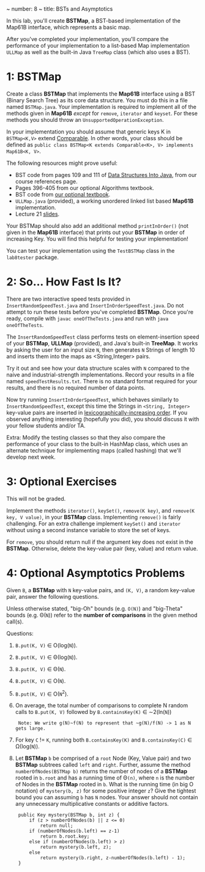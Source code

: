 ~ number: 8
~ title: BSTs and Asymptotics

In this lab, you'll create **BSTMap**, a BST-based implementation of the Map61B interface, which represents a basic map.

After you've completed your implementation, you'll compare the performance of your implementation to a list-based Map implementation `ULLMap` as well as the built-in Java `TreeMap` class (which also uses a BST).

1: BSTMap
=======

Create a class **BSTMap** that implements the **Map61B** interface using a BST (Binary Search Tree) as its core data structure. You must do this in a file named `BSTMap.java`. Your implementation is required to implement all of the methods given in **Map61B** *except* for `remove`, `iterator` and `keyset`. For these methods you should throw an `UnsupportedOperationException`.

In your implementation you should assume that generic keys K in `BSTMap<K,V>` extend [Comparable<K>](http://docs.oracle.com/javase/7/docs/api/java/lang/Comparable.html). In other words, your class should be defined as `public class BSTMap<K extends Comparable<K>, V> implements Map61B<K, V>`.

The following resources might prove useful:

* BST code from pages 109 and 111 of [Data Structures Into Java](http://www-inst.eecs.berkeley.edu/~cs61b/fa14/book2/data-structures.pdf), from our course references page.
* Pages 396-405 from our optional Algorithms textbook.
* BST code from [our optional textbook](http://algs4.cs.princeton.edu/32bst/BST.java.html). 
* `ULLMap.java` (provided), a working unordered linked list based **Map61B** implementation.
* Lecture 21 [slides](https://docs.google.com/presentation/d/1VCAceKkyEXlcznyNIz4B-lc1rlf72RFmA2o-gdhSYt4/edit#slide=id.g7536d2bb4_0484).

Your BSTMap should also add an additional method `printInOrder()` (not given in the **Map61B** interface) that prints out your **BSTMap** in order of increasing Key. You will find this helpful for testing your implementation!

You can test your implementation using the `TestBSTMap` class in the `lab8tester` package. 

2: So... How Fast Is It?
======

There are two interactive speed tests provided in `InsertRandomSpeedTest.java` and `InsertInOrderSpeedTest.java`. Do not attempt to run these tests before you've completed **BSTMap**. Once you're ready, compile with `javac oneOfTheTests.java` and run with `java oneOfTheTests`.

The `InsertRandomSpeedTest` class performs tests on element-insertion speed of your **BSTMap**, **ULLMap** (provided), and Java's built-in **TreeMap**. It works by asking the user for an input size `N`, then generates `N` Strings of length 10 and inserts them into the maps as <String,Integer> pairs.

Try it out and see how your data structure scales with `N` compared to the naive and industrial-strength implementations. Record your results in a file named `speedTestResults.txt`. There is no standard format required for your results, and there is no required number of data points.

Now try running `InsertInOrderSpeedTest`, which behaves similarly to `InsertRandomSpeedTest`, except this time the Strings in `<String, Integer>` key-value pairs are inserted in [lexicographically-increasing order](http://en.wikipedia.org/wiki/Lexicographical_order). If you observed anything interesting (hopefully you did), you should discuss it with your fellow students and/or TA.

Extra: Modify the testing classes so that they also compare the performance of your class to the built-in HashMap class, which uses an alternate technique for implementing maps (called hashing) that we'll develop next week.

3:  Optional Exercises
======

This will not be graded. 

Implement the methods `iterator()`, `keySet()`, `remove(K key)`, and `remove(K key, V value)`, in your **BSTMap** class. Implementing `remove()` is fairly challenging. For an extra challenge implement `keySet()` and `iterator` without using a second instance variable to store the set of keys.

For `remove`, you should return null if the argument key does not exist in the **BSTMap**. 
Otherwise, delete the key-value pair (key, value) and return value.

4:    Optional Asymptotics Problems
=====
Given `B`, a **BSTMap** with `N` key-value pairs, and `(K, V)`, a random key-value pair, answer the following questions.

Unless otherwise stated, "big-Oh" bounds (e.g. `O(N)`) and "big-Theta" bounds (e.g. &Theta;(`N`)) refer to the **number of comparisons** in the given method call(s). 

Questions:

1. `B.put(K, V)` &isin; O(log(`N`)).
2. `B.put(K, V)` &isin; &Theta;(log(`N`)).
3. `B.put(K, V)` &isin; &Theta;(`N`).
4. `B.put(K, V)` &isin; O(`N`).
5. `B.put(K, V)` &isin; O(`N`<sup>2</sup>).
6. On average, the total number of comparisons to complete N random calls to `B.put(K, V)` followed by `B.containsKey(K)` &isin; &Tilde;2(ln(`N`))

        Note: We write g(N)~f(N) to represent that ~g(N)/f(N) -> 1 as N gets large.

7. For key `C` != `K`, running both `B.containsKey(K)` and `B.containsKey(C)` &isin; &Omega;(log(`N`)).
8. Let **BSTMap** `b` be comprised of a `root` Node (Key, Value pair) and two **BSTMap** subtrees called `left` and `right`. Further, assume the method `numberOfNodes(BSTMap b)` returns the number of nodes of a **BSTMap** rooted in `b.root` and has a running time of &Theta;`(n)`, where `n` is the number of Nodes in the **BSTMap** rooted in `b`. What is the running time (in big O notation) of `mystery(b, z)` for some positive integer `z`? Give the tightest bound you can assuming `b` has `N` nodes. Your answer should not contain any unnecessary multiplicative constants or additive factors.

        public Key mystery(BSTMap b, int z) {
            if (z > numberOfNodes(b) || z <= 0) 
                return null;
            if (numberOfNodes(b.left) == z-1)
                return b.root.key;
            else if (numberOfNodes(b.left) > z)
                return mystery(b.left, z); 
            else 
                return mystery(b.right, z-numberOfNodes(b.left) - 1);
        }
